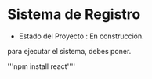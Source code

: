 <h1> Sistema de Registro </h1>

- Estado del Proyecto : En construcción.

para ejecutar el sistema, debes poner.

'''npm install react''''
